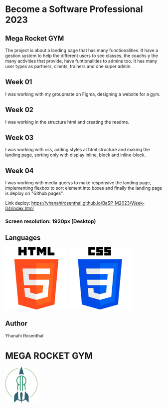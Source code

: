 # Become a Software Professional 2023

## Mega Rocket GYM

The project is about a landing page that has many functionalities. It have a gestion system to help
the different users to see classes, the coachs y the many activities that provide, have funtionalities
to admins too. It has many user types as partners, clients, trainers and one super admin.

## Week 01

I was working with my groupmate on Figma, designing a website for a gym.

## Week 02

I was working in the structure html and creating the readme.

## Week 03

I was working with css, adding styles at html structure and making
the landing page, sorting only with display inline, block and inline-block.

## Week 04

I was working with media querys to make responsive the landing page, implementing 
flexbox to sort element into boxes and finally the landing page is deploy on "Github pages".

Link deploy: https://yhanahirosenthal.github.io/BaSP-M2023/Week-04/index.html

### Screen resolution: 1920px (Desktop)

## Languages

<img src="assets/images/html.png" width="200" alt="icon html" >
<img src="assets/images/css.png" width="200" alt="icon css" >

## Author

Yhanahi Rosenthal

# MEGA ROCKET GYM

![Logo](assets/images/logo.png)